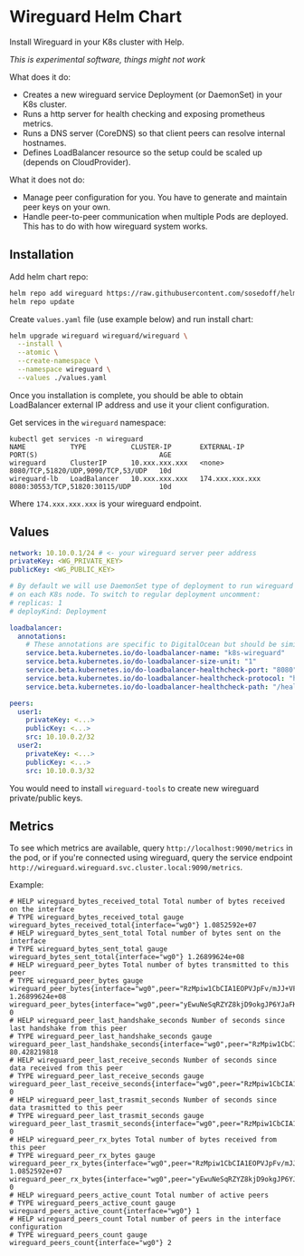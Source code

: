 # Wireguard Helm Chart

Install Wireguard in your K8s cluster with Help.

_This is experimental software, things might not work_

What does it do:

- Creates a new wireguard service Deployment (or DaemonSet) in your K8s cluster.
- Runs a http server for health checking and exposing prometheus metrics.
- Runs a DNS server (CoreDNS) so that client peers can resolve internal hostnames.
- Defines LoadBalancer resource so the setup could be scaled up (depends on CloudProvider).

What it does not do:

- Manage peer configuration for you. You have to generate and maintain peer keys on your own.
- Handle peer-to-peer communication when multiple Pods are deployed. This has to do with how wireguard system works.

## Installation

Add helm chart repo:

```bash
helm repo add wireguard https://raw.githubusercontent.com/sosedoff/helm-wireguard/main/repo/
helm repo update
```

Create `values.yaml` file (use example below) and run install chart:

```bash
helm upgrade wireguard wireguard/wireguard \
  --install \
  --atomic \
  --create-namespace \
  --namespace wireguard \
  --values ./values.yaml
```

Once you installation is complete, you should be able to obtain LoadBalancer external
IP address and use it your client configuration.

Get services in the `wireguard` namespace:

```
kubectl get services -n wireguard
NAME           TYPE           CLUSTER-IP       EXTERNAL-IP       PORT(S)                              AGE
wireguard      ClusterIP      10.xxx.xxx.xxx   <none>            8080/TCP,51820/UDP,9090/TCP,53/UDP   10d
wireguard-lb   LoadBalancer   10.xxx.xxx.xxx   174.xxx.xxx.xxx   8080:30553/TCP,51820:30115/UDP       10d
```

Where `174.xxx.xxx.xxx` is your wireguard endpoint.

## Values

```yaml
network: 10.10.0.1/24 # <- your wireguard server peer address
privateKey: <WG_PRIVATE_KEY>
publicKey: <WG_PUBLIC_KEY>

# By default we will use DaemonSet type of deployment to run wireguard server peer
# on each K8s node. To switch to regular deployment uncomment:
# replicas: 1
# deployKind: Deployment

loadbalancer:
  annotations:
    # These annotations are specific to DigitalOcean but should be similar in other cloud providers.
    service.beta.kubernetes.io/do-loadbalancer-name: "k8s-wireguard"
    service.beta.kubernetes.io/do-loadbalancer-size-unit: "1"
    service.beta.kubernetes.io/do-loadbalancer-healthcheck-port: "8080"
    service.beta.kubernetes.io/do-loadbalancer-healthcheck-protocol: "http"
    service.beta.kubernetes.io/do-loadbalancer-healthcheck-path: "/health"

peers:
  user1:
    privateKey: <...>
    publicKey: <...>
    src: 10.10.0.2/32
  user2:
    privateKey: <...>
    publicKey: <...>
    src: 10.10.0.3/32
```

You would need to install `wireguard-tools` to create new wireguard private/public keys.

## Metrics

To see which metrics are available, query `http://localhost:9090/metrics` in the pod,
or if you're connected using wireguard, query the service endpoint `http://wireguard.wireguard.svc.cluster.local:9090/metrics`.

Example:

```prometheus
# HELP wireguard_bytes_received_total Total number of bytes received on the interface
# TYPE wireguard_bytes_received_total gauge
wireguard_bytes_received_total{interface="wg0"} 1.0852592e+07
# HELP wireguard_bytes_sent_total Total number of bytes sent on the interface
# TYPE wireguard_bytes_sent_total gauge
wireguard_bytes_sent_total{interface="wg0"} 1.26899624e+08
# HELP wireguard_peer_bytes Total number of bytes transmitted to this peer
# TYPE wireguard_peer_bytes gauge
wireguard_peer_bytes{interface="wg0",peer="RzMpiw1CbCIA1EOPVJpFv/mJJ+VFxSZTgLY3Fc1M4Vo="} 1.26899624e+08
wireguard_peer_bytes{interface="wg0",peer="yEwuNeSqRZYZ8kjD9okgJP6YJaFKxNXD2dGqxVhLlGk="} 0
# HELP wireguard_peer_last_handshake_seconds Number of seconds since last handshake from this peer
# TYPE wireguard_peer_last_handshake_seconds gauge
wireguard_peer_last_handshake_seconds{interface="wg0",peer="RzMpiw1CbCIA1EOPVJpFv/mJJ+VFxSZTgLY3Fc1M4Vo="} 80.428219818
# HELP wireguard_peer_last_receive_seconds Number of seconds since data received from this peer
# TYPE wireguard_peer_last_receive_seconds gauge
wireguard_peer_last_receive_seconds{interface="wg0",peer="RzMpiw1CbCIA1EOPVJpFv/mJJ+VFxSZTgLY3Fc1M4Vo="} 0
# HELP wireguard_peer_last_trasmit_seconds Number of seconds since data trasmitted to this peer
# TYPE wireguard_peer_last_trasmit_seconds gauge
wireguard_peer_last_trasmit_seconds{interface="wg0",peer="RzMpiw1CbCIA1EOPVJpFv/mJJ+VFxSZTgLY3Fc1M4Vo="} 0
# HELP wireguard_peer_rx_bytes Total number of bytes received from this peer
# TYPE wireguard_peer_rx_bytes gauge
wireguard_peer_rx_bytes{interface="wg0",peer="RzMpiw1CbCIA1EOPVJpFv/mJJ+VFxSZTgLY3Fc1M4Vo="} 1.0852592e+07
wireguard_peer_rx_bytes{interface="wg0",peer="yEwuNeSqRZYZ8kjD9okgJP6YJaFKxNXD2dGqxVhLlGk="} 0
# HELP wireguard_peers_active_count Total number of active peers
# TYPE wireguard_peers_active_count gauge
wireguard_peers_active_count{interface="wg0"} 1
# HELP wireguard_peers_count Total number of peers in the interface configuration
# TYPE wireguard_peers_count gauge
wireguard_peers_count{interface="wg0"} 2
```
